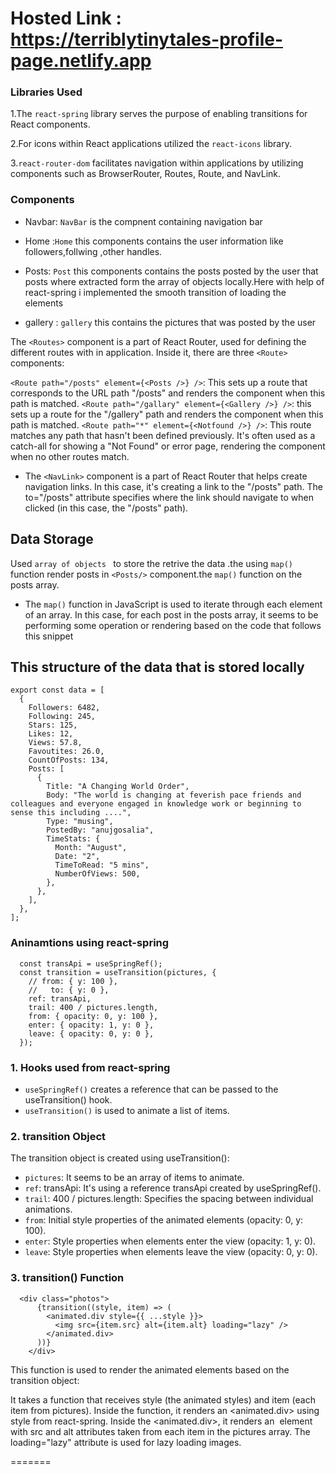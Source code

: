 # Hosted Link : https://terriblytinytales-profile-page.netlify.app
### Libraries Used
1.The `react-spring` library serves the purpose of enabling transitions for React components.

2.For icons within React applications utilized the `react-icons` library.

3.`react-router-dom` facilitates navigation within applications by utilizing components such as BrowserRouter, Routes, Route, and NavLink.

 ### Components
 - Navbar: `NavBar` is the compnent containing navigation bar 
* Home :`Home` this components contains the user information like followers,follwing ,other handles.
+ Posts: `Post` this components contains the posts posted by the user that posts where extracted form the array of objects locally.Here with help of react-spring i implemented the smooth transition of loading the elements
 - gallery : `gallery` this contains the pictures that was posted by the user
   
The `<Routes>` component is a part of React Router, used for defining the different routes with in  application. Inside it, there are three `<Route>` components:

`<Route path="/posts" element={<Posts />} />`: This sets up a route that corresponds to the URL path "/posts" and renders the <Posts /> component when this path is matched.
`<Route path="/gallary" element={<Gallery />} />`:  this sets up a route for the "/gallery" path and renders the <Gallery /> component when this path is matched.
`<Route path="*" element={<Notfound />} />`: This route matches any path that hasn't been defined previously. It's often used as a catch-all for showing a "Not Found" or error page, rendering the <Notfound /> component when no other routes match.

- The `<NavLink>` component is a part of React Router that helps create navigation links. In this case, it's creating a link to the "/posts" path. The to="/posts" attribute specifies where the link should navigate to when clicked (in this case, the "/posts" path).

## Data Storage 
Used `array of objects ` to store the retrive the data .the using `map()` function render posts in `<Posts/>` component.the `map()` function on the posts array.
- The `map()` function in JavaScript is used to iterate through each element of an array. In this case, for each post in the posts array, it seems to be performing some operation or rendering based on the code that follows this snippet  
## This  structure of the data that is stored locally 
```
export const data = [
  {
    Followers: 6482,
    Following: 245,
    Stars: 125,
    Likes: 12,
    Views: 57.8,
    Favoutites: 26.0,
    CountOfPosts: 134,
    Posts: [
      {
        Title: "A Changing World Order",
        Body: "The world is changing at feverish pace friends and colleagues and everyone engaged in knowledge work or beginning to sense this including ....",
        Type: "musing",
        PostedBy: "anujgosalia",
        TimeStats: {
          Month: "August",
          Date: "2",
          TimeToRead: "5 mins",
          NumberOfViews: 500,
        },
      },
    ],
  },
];
```
### Aninamtions using react-spring

```
  const transApi = useSpringRef();
  const transition = useTransition(pictures, {
    // from: { y: 100 },
    //   to: { y: 0 },
    ref: transApi,
    trail: 400 / pictures.length,
    from: { opacity: 0, y: 100 },
    enter: { opacity: 1, y: 0 },
    leave: { opacity: 0, y: 0 },
  });
```

### 1. Hooks used from react-spring

- `useSpringRef()` creates a reference that can be passed to the useTransition() hook.
- `useTransition()` is used to animate a list of items.
### 2. transition Object
The transition object is created using useTransition():

- `pictures`: It seems to be an array of items to animate.
- `ref`: transApi: It's using a reference transApi created by useSpringRef().
- `trail`: 400 / pictures.length: Specifies the spacing between individual animations.
- `from`: Initial style properties of the animated elements (opacity: 0, y: 100).
- `enter`: Style properties when elements enter the view (opacity: 1, y: 0).
- `leave`: Style properties when elements leave the view (opacity: 0, y: 0).
### 3. transition() Function
```
  <div class="photos">
      {transition((style, item) => (
        <animated.div style={{ ...style }}>
          <img src={item.src} alt={item.alt} loading="lazy" />
        </animated.div>
      ))}
    </div>
```

This function is used to render the animated elements based on the transition object:

It takes a function that receives style (the animated styles) and item (each item from pictures).
Inside the function, it renders an <animated.div> using style from react-spring.
Inside the <animated.div>, it renders an <img> element with src and alt attributes taken from each item in the pictures array. The loading="lazy" attribute is used for lazy loading images.

=======

 


 

